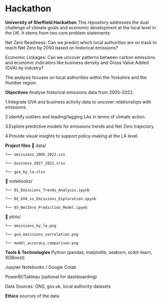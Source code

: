 # Hackathon
**University of Sheffield Hackathon**
This repository addresses the dual challenge of climate goals and economic development at the local level in the UK. It stems from two core problem statements:

Net Zero Readiness: Can we predict which local authorities are on track to reach Net Zero by 2050 based on historical emissions?

Economic Linkages: Can we uncover patterns between carbon emissions and economic indicators like business density and Gross Value Added (GVA) by industry?

The analysis focuses on local authorities within the Yorkshire and the Humber region.

**Objectives**
Analyse historical emissions data from 2005–2022.

1.Integrate GVA and business activity data to uncover relationships with emissions.

2.Identify outliers and leading/lagging LAs in terms of climate action.

3.Explore predictive models for emissions trends and Net Zero trajectory.

4.Provide visual insights to support policy-making at the LA level.

**Project files**
📂 data/

    └── emissions_2005_2022.csv
    
    └── business_2017_2022.xlsx
    
    └── gva_by_la.xlsx

📂 notebooks/

    └── 01_Emissions_Trends_Analysis.ipynb
    
    └── 02_GVA_vs_Emissions_Exploration.ipynb
    
    └── 03_NetZero_Prediction_Model.ipynb

📂 plots/

    └── emissions_by_la.png
    
    └── gva_emissions_correlation.png
    
    └── model_accuracy_comparison.png

**Tools & Technologies**
Python (pandas, matplotlib, seaborn, scikit-learn, XGBoost)

Jupyter Notebooks / Google Colab

PowerBI/Tableau (optional for dashboarding)

Data Sources: ONS, gov.uk, local authority datasets

**Ethics**
sources of the data
